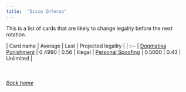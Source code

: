 ```yaml
---
title:  "Disco Inferno"
---
```


This is a list of cards that are likely to change legality before the next rotation.

| Card name | Average | Last | Projected legality |
| :-- |
[Dogmatika Punishment](https://db.ygoprodeck.com/card/?search=Dogmatika%20Punishment) | 0.4990 | 0.56 | Illegal |
[Personal Spoofing](https://db.ygoprodeck.com/card/?search=Personal%20Spoofing) | 0.5000 | 0.43 | Unlimited |

<br>

###### [Back home](index)